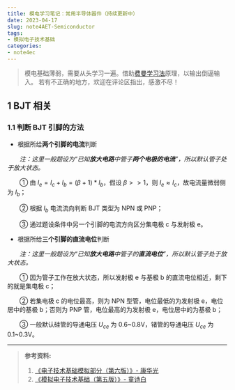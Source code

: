 ```yaml
---
title: 模电学习笔记：常用半导体器件（持续更新中）
date: 2023-04-17
slug: note4AET-Semiconductor
tags: 
- 模拟电子技术基础
categories:
- note4ec
---
```


> 模电基础薄弱，需要从头学习一遍。借助[费曼学习法](https://zhuanlan.zhihu.com/p/88209825)原理，以输出倒逼输入。
> 若有不正确的地方，欢迎在评论区指出，感激不尽！

## 1 BJT 相关

### **1.1 判断 BJT 引脚的方法**

* 根据所给**两个引脚的电流**判断

&emsp;&emsp;*注：这里一般题设为“已知**放大电路**中管子**两个电极的电流**”，所以默认管子处于放大状态。*

&emsp;&emsp;① 由 $I_e=I_c+I_b=(β+1)*I_b$，假设 $β>>1$，则 $I_e≈I_c$，故电流量微弱侧为 $I_b$；

&emsp;&emsp;② 根据 $I_b$ 电流流向判断 BJT 类型为 NPN 或 PNP；

&emsp;&emsp;③ 通过题设条件中另一个引脚的电流方向区分集电极 c 与发射极 e。

* 根据所给**三个引脚的直流电位**判断

&emsp;&emsp;*注：这里一般题设为“已知**放大电路**中管子的**直流电位**”，所以默认管子处于放大状态。*

&emsp;&emsp;① 因为管子工作在放大状态，所以发射极 e 与基极 b 的直流电位相近，剩下的就是集电极 c；

&emsp;&emsp;② 若集电极 c 的电位最高，则为 NPN 型管，电位最低的为发射极 e，电位居中的基极 b；否则为 PNP 管，电位最高的为发射极 e，电位居中的为基极 b；

&emsp;&emsp;③ 一般默认硅管的导通电压 $U_{ce}$ 为 0.6\~0.8V，锗管的导通电压 $U_{ce}$ 为 0.1\~0.3V。

---

> **参考资料:**  
>
> 1. [《电子技术基础模拟部分（第六版）》- 康华光](https://book.douban.com/subject/31158898/)
> 2. [《模拟电子技术基础（第五版）》- 童诗白](https://book.douban.com/subject/26973602/)
